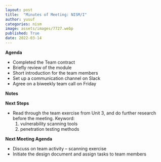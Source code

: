 ```yaml
---
layout: post
title:  "Minutes of Meeting: NISM/I"
author: yusuf
categories: nism
image: assets/images/7727.webp
published: True
date: 2022-03-14
---
```


**Agenda**

- Completed the Team contract
- Briefly review of the module
- Short introduction for the team members
- Set up a communication channel on Slack
- Agree on a biweekly team call on Friday

**Notes**


**Next Steps**
- Read through the team exercise from Unit 3, and do further research before the meeting. Keyword:
    1. vulnerability scanning tools
    2. penetration testing methods

**Next Meeting Agenda**

- Discuss on team activity – scanning exercise
- Initiate the design document and assign tasks to team members
